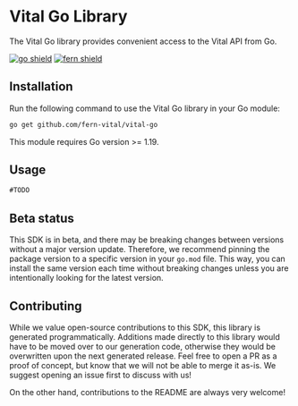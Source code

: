 # Vital Go Library

The Vital Go library provides convenient access to the Vital API from Go.

[![go shield](https://img.shields.io/badge/go-docs-blue)](https://pkg.go.dev/github.com/fern-vital/vital-go)
[![fern shield](https://img.shields.io/badge/%F0%9F%8C%BF-SDK%20generated%20by%20Fern-brightgreen)](https://github.com/fern-api/fern)

## Installation

Run the following command to use the Vital Go library in your Go module:

```sh
go get github.com/fern-vital/vital-go
```

This module requires Go version >= 1.19.

## Usage

```go
#TODO
```

## Beta status

This SDK is in beta, and there may be breaking changes between versions without a major version update.
Therefore, we recommend pinning the package version to a specific version in your `go.mod` file. This way,
you can install the same version each time without breaking changes unless you are intentionally looking
for the latest version.

## Contributing

While we value open-source contributions to this SDK, this library is generated programmatically. Additions
made directly to this library would have to be moved over to our generation code, otherwise they would be
overwritten upon the next generated release. Feel free to open a PR as a proof of concept, but know that we
will not be able to merge it as-is. We suggest opening an issue first to discuss with us!

On the other hand, contributions to the README are always very welcome!
